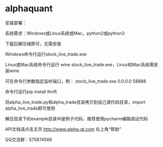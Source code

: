 # alphaquant

安装部署：

系统需求：Windows或Linux系统或Mac，python2或python3

下载后解压缩即可，无需安装

Windows命令行运行stock_live_trade.exe

Linux或Mac系统命令行运行 wine stock_live_trade.exe，Linux和Mac系统需安装wine

可在命令行参数指定监听端口，例： stock_live_trade.exe 0.0.0.0 58888

命令行运行pip install thrift

将alpha_live_trade.py和alpha_trade目录拷贝到自己源代码目录，import alpha_live_trade即可使用

解压目录下的example目录中是例子代码，推荐使用pycharm编辑调试代码

API文档请点击主页 http://www.alpha-qt.com 右上角“帮助”
 
QQ交流群：575874566
